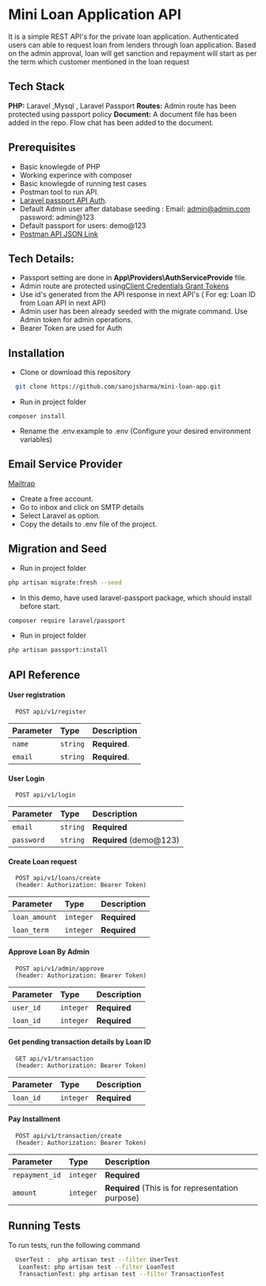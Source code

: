 
# Mini Loan Application API

It is a simple REST API's for the private loan application. Authenticated users can able to request loan from lenders through loan application. Based on the admin approval, loan will get sanction and repayment will start as per the term which customer mentioned in the loan request

## Tech Stack

**PHP:** Laravel ,Mysql , Laravel Passport 
**Routes:** Admin route has been protected using passport policy
**Document:** A document file has been added in the repo. Flow chat has been added to the document.


## Prerequisites

- Basic knowlegde of PHP
- Working experince with composer
- Basic knowlegde of running test cases
- Postman tool to run API.
- [Laravel passport API Auth](https://laravel.com/docs/9.x/passport#introduction).
- Default Admin user after database seeding :
   Email: admin@admin.com
   password: admin@123
- Default passport for users: demo@123 
- [Postman API JSON Link](https://www.getpostman.com/collections/08a0e5e3a94c9924bc00)


## Tech Details:
- Passport setting are done in **App\Providers\AuthServiceProvide** file.
- Admin route are protected using[Client Credentials Grant Tokens](https://laravel.com/docs/9.x/passport#client-credentials-grant-tokens)
- Use id's generated from the API response in next API's ( For eg: Loan ID from Loan API in next API)
- Admin user has been already seeded with the migrate command. Use Admin token for admin operations.
- Bearer Token are used for Auth

## Installation

- Clone or download this repository
```bash
  git clone https://github.com/sanojsharma/mini-loan-app.git
```
- Run in project folder    
```
composer install
```
- Rename the .env.example to .env (Configure your desired environment variables)



## Email Service Provider

[Mailtrap](https://mailtrap.io/)

-	Create a free account. 
-	Go to inbox and click on SMTP details
-	Select Laravel as option.
-	Copy the details to .env file of the project.

## Migration and Seed

-	Run in project folder
   ```bash 
   php artisan migrate:fresh --seed
   ```
-	In this demo, have used laravel-passport package, which should install before start.
```bash 
composer require laravel/passport
```
-	Run in project folder
```bash
php artisan passport:install
```



## API Reference

#### User registration 

```http
  POST api/v1/register
```

| Parameter | Type     | Description                |
| :-------- | :------- | :------------------------- |
| `name` | `string` | **Required**. |
| `email` | `string` | **Required**.|

#### User Login

```http
  POST api/v1/login
```

| Parameter | Type     | Description                       |
| :-------- | :------- | :-------------------------------- |
| `email`      | `string` | **Required** |
| `password`      | `string` | **Required** (demo@123)|

#### Create Loan request

```http
  POST api/v1/loans/create
  (header: Authorization: Bearer Token)
```

| Parameter | Type     | Description                       |
| :-------- | :------- | :-------------------------------- |
| `loan_amount`      | `integer` | **Required** |
| `loan_term`      | `integer` | **Required** |

#### Approve Loan By Admin

```http
  POST api/v1/admin/approve
  (header: Authorization: Bearer Token)
```

| Parameter | Type     | Description                       |
| :-------- | :------- | :-------------------------------- |
| `user_id`      | `integer` | **Required** |
| `loan_id`      | `integer` | **Required** |


#### Get pending transaction details by Loan ID

```http
  GET api/v1/transaction
  (header: Authorization: Bearer Token)
```

| Parameter | Type     | Description                       |
| :-------- | :------- | :-------------------------------- |
| `loan_id`      | `integer` | **Required** |

#### Pay Installment

```http
  POST api/v1/transaction/create
  (header: Authorization: Bearer Token)
```

| Parameter | Type     | Description                       |
| :-------- | :------- | :-------------------------------- |
| `repayment_id`      | `integer` | **Required** |
| `amount`      | `integer` | **Required** (This is for representation purpose)|




## Running Tests

To run tests, run the following command

```bash
  UserTest :  php artisan test --filter UserTest
   LoanTest: php artisan test --filter LoanTest
   TransactionTest: php artisan test --filter TransactionTest
```

